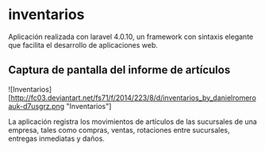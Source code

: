# inventarios

Aplicación realizada con laravel 4.0.10, un framework con sintaxis elegante que facilita el desarrollo de aplicaciones web.

## Captura de pantalla del informe de artículos
![Inventarios][http://fc03.deviantart.net/fs71/f/2014/223/8/d/inventarios_by_danielromeroauk-d7usgrz.png "Inventarios"]

La aplicación registra los movimientos de artículos de las sucursales de una empresa, tales como compras, ventas, rotaciones entre sucursales, entregas inmediatas y daños.
